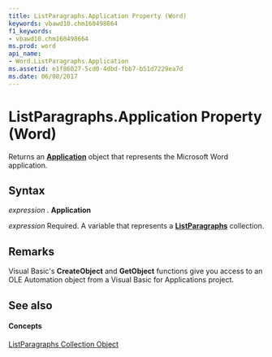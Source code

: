 ```yaml
---
title: ListParagraphs.Application Property (Word)
keywords: vbawd10.chm160498664
f1_keywords:
- vbawd10.chm160498664
ms.prod: word
api_name:
- Word.ListParagraphs.Application
ms.assetid: e1f86027-5cd0-4dbd-fbb7-b51d7229ea7d
ms.date: 06/08/2017
---
```



# ListParagraphs.Application Property (Word)

Returns an  **[Application](Word.Application.md)** object that represents the Microsoft Word application.


## Syntax

 _expression_ . **Application**

 _expression_ Required. A variable that represents a **[ListParagraphs](Word.listparagraphs.md)** collection.


## Remarks

Visual Basic's  **CreateObject** and **GetObject** functions give you access to an OLE Automation object from a Visual Basic for Applications project.


## See also


#### Concepts


[ListParagraphs Collection Object](Word.listparagraphs.md)

